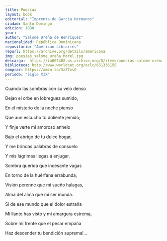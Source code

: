 ```yaml
---
title: Poesías
layout: book
editorial: "Imprenta de García Hermanos"
ciudad: Santo Domingo
edicion: 1880
year: 
author: "Salomé Ureña de Henríquez"
nacionalidad: República Dominicana
repositorio: "American Libraries"
repurl: https://archive.org/details/americana 
img: poesias_salome_ureña_Morel.jpg
descarga:  https://ia601408.us.archive.org/8/items/poesias-salome-urena/Poes%C3%ADas%20-%20Salom%C3%A9%20Ure%C3%B1a-.pdf
biblioteca: http://www.worldcat.org/oclc/651336155
comprar: https://amzn.to/3aZ7xsQ
periodo: "Siglo XIX"
---
```

 

Cuando las sombras con su velo denso
 
Dejan el orbe en lobreguez sumido,
 
En el misterio de la noche pienso
 
Que aun escucho tu doliente jemido;
 
 
Y finje verte mi amoroso anhelo
 
Bajo el abrigo de tu dulce hogar,
 
Y me brindas palabras de consuelo 
 
Y mis lágrimas llegas á enjugar.
 
 
Sombra querida que incesante vagas
 
En torno de la huérfana errabunda,
 
Visión perenne que mi sueño halagas,
 
Alma del alma que mi ser inunda.
 
 
Si de ese mundo que el dolor estraña
 
Mi llanto has visto y mi amargura estrema,
 
Sobre mi frente que el pesar empaña
 
Haz descender tu bendición suprema!...
